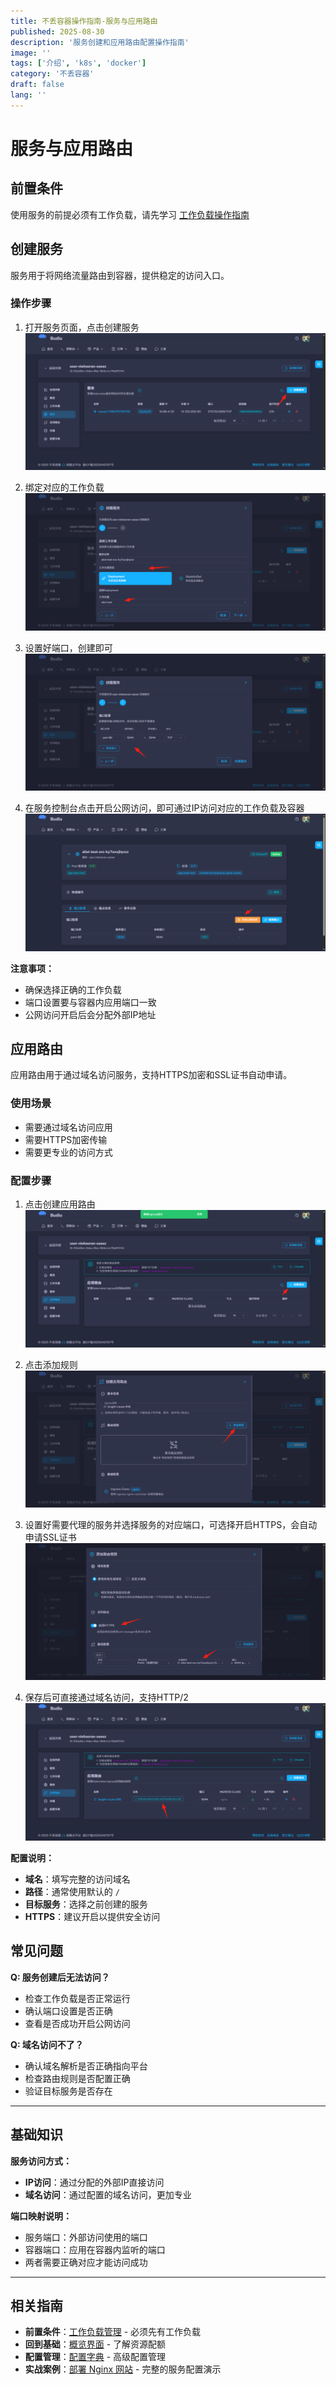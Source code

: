 ```yaml
---
title: 不丢容器操作指南-服务与应用路由
published: 2025-08-30
description: '服务创建和应用路由配置操作指南'
image: ''
tags: ['介绍', 'k8s', 'docker']
category: '不丢容器'
draft: false 
lang: ''
---
```


# 服务与应用路由

## 前置条件

使用服务的前提必须有工作负载，请先学习 [工作负载操作指南](/posts/不丢容器操作指南-工作负载/)

## 创建服务

服务用于将网络流量路由到容器，提供稳定的访问入口。

### 操作步骤

1. 打开服务页面，点击创建服务
![](../../assets/images/tupian/2025-08-30-22-12-42.png)

2. 绑定对应的工作负载
![](../../assets/images/tupian/2025-08-30-22-13-06.png)

3. 设置好端口，创建即可
![](../../assets/images/tupian/2025-08-30-22-14-02.png)

4. 在服务控制台点击开启公网访问，即可通过IP访问对应的工作负载及容器
![](../../assets/images/tupian/2025-08-30-22-14-51.png)

**注意事项：**
- 确保选择正确的工作负载
- 端口设置要与容器内应用端口一致
- 公网访问开启后会分配外部IP地址

## 应用路由

应用路由用于通过域名访问服务，支持HTTPS加密和SSL证书自动申请。

### 使用场景
- 需要通过域名访问应用
- 需要HTTPS加密传输
- 需要更专业的访问方式

### 配置步骤

1. 点击创建应用路由
![](../../assets/images/tupian/2025-08-30-22-15-43.png)

2. 点击添加规则
![](../../assets/images/tupian/2025-08-30-22-17-33.png)

3. 设置好需要代理的服务并选择服务的对应端口，可选择开启HTTPS，会自动申请SSL证书
![](../../assets/images/tupian/2025-08-30-22-21-01.png)

4. 保存后可直接通过域名访问，支持HTTP/2
![](../../assets/images/tupian/2025-08-30-22-21-28.png)

**配置说明：**
- **域名**：填写完整的访问域名
- **路径**：通常使用默认的 `/`
- **目标服务**：选择之前创建的服务
- **HTTPS**：建议开启以提供安全访问

## 常见问题

**Q: 服务创建后无法访问？**
- 检查工作负载是否正常运行
- 确认端口设置是否正确
- 查看是否成功开启公网访问

**Q: 域名访问不了？**
- 确认域名解析是否正确指向平台
- 检查路由规则是否配置正确
- 验证目标服务是否存在

---

## 基础知识

**服务访问方式：**
- **IP访问**：通过分配的外部IP直接访问
- **域名访问**：通过配置的域名访问，更加专业

**端口映射说明：**
- 服务端口：外部访问使用的端口
- 容器端口：应用在容器内监听的端口
- 两者需要正确对应才能访问成功

---

## 相关指南

- **前置条件**：[工作负载管理](/posts/不丢容器操作指南-工作负载/) - 必须先有工作负载
- **回到基础**：[概览界面](/posts/不丢容器操作指南-概览/) - 了解资源配额
- **配置管理**：[配置字典](/posts/不丢容器操作指南-配置字典/) - 高级配置管理
- **实战案例**：[部署 Nginx 网站](/posts/不丢容器操作指南-部署nginx/) - 完整的服务配置演示